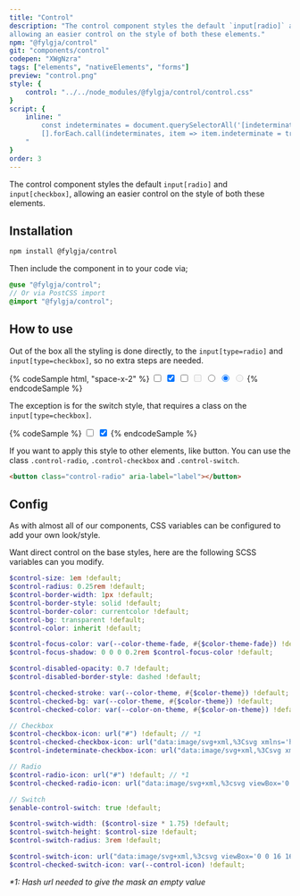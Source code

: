 ```yaml
---
title: "Control"
description: "The control component styles the default `input[radio]` and `input[checkbox]`,
allowing an easier control on the style of both these elements."
npm: "@fylgja/control"
git: "components/control"
codepen: "XWgNzra"
tags: ["elements", "nativeElements", "forms"]
preview: "control.png"
style: {
    control: "../../node_modules/@fylgja/control/control.css"
}
script: {
    inline: "
        const indeterminates = document.querySelectorAll('[indeterminate]');
        [].forEach.call(indeterminates, item => item.indeterminate = true);
    "
}
order: 3
---
```


The control component styles the default `input[radio]` and `input[checkbox]`,
allowing an easier control on the style of both these elements.

## Installation

```bash
npm install @fylgja/control
```

Then include the component in to your code via;

```scss
@use "@fylgja/control";
// Or via PostCSS import
@import "@fylgja/control";
```

## How to use

Out of the box all the styling is done directly,
to the `input[type=radio]` and `input[type=checkbox]`,
so no extra steps are needed.

{% codeSample html, "space-x-2" %}
<input type="checkbox">
<input type="checkbox" checked>
<input type="checkbox" indeterminate>
<input type="checkbox" disabled>
<input type="radio">
<input type="radio" checked>
<input type="radio" disabled>
{% endcodeSample %}

The exception is for the switch style,
that requires a class on the `input[type=checkbox]`.

{% codeSample %}
<input type="checkbox" class="control-switch">
<input type="checkbox" class="control-switch" checked>
{% endcodeSample %}

If you want to apply this style to other elements, like button.
You can use the class `.control-radio`, `.control-checkbox` and `.control-switch`.

```html
<button class="control-radio" aria-label="label"></button>
```

## Config

As with almost all of our components,
CSS variables can be configured to add your own look/style.

Want direct control on the base styles,
here are the following SCSS variables can you modify.

```scss
$control-size: 1em !default;
$control-radius: 0.25rem !default;
$control-border-width: 1px !default;
$control-border-style: solid !default;
$control-border-color: currentcolor !default;
$control-bg: transparent !default;
$control-color: inherit !default;

$control-focus-color: var(--color-theme-fade, #{$color-theme-fade}) !default;
$control-focus-shadow: 0 0 0 0.2rem $control-focus-color !default;

$control-disabled-opacity: 0.7 !default;
$control-disabled-border-style: dashed !default;

$control-checked-stroke: var(--color-theme, #{$color-theme}) !default;
$control-checked-bg: var(--color-theme, #{$color-theme}) !default;
$control-checked-color: var(--color-on-theme, #{$color-on-theme}) !default;

// Checkbox
$control-checkbox-icon: url("#") !default; // *1
$control-checked-checkbox-icon: url("data:image/svg+xml,%3Csvg xmlns='http://www.w3.org/2000/svg' viewBox='0 0 24 24' fill='none' stroke='white' stroke-width='3'%3E%3Cpath d='M20 6L9 17l-5-5'/%3E%3C/svg%3E") !default;
$control-indeterminate-checkbox-icon: url("data:image/svg+xml,%3Csvg xmlns='http://www.w3.org/2000/svg' viewBox='0 0 24 24' fill='none' stroke='white' stroke-width='3'%3E%3Cpath d='M5 12h14'/%3E%3C/svg%3E") !default;

// Radio
$control-radio-icon: url("#") !default; // *1
$control-checked-radio-icon: url("data:image/svg+xml,%3csvg viewBox='0 0 16 16' fill='white' xmlns='http://www.w3.org/2000/svg'%3e%3ccircle cx='8' cy='8' r='4'/%3e%3c/svg%3e") !default;

// Switch
$enable-control-switch: true !default;

$control-switch-width: ($control-size * 1.75) !default;
$control-switch-height: $control-size !default;
$control-switch-radius: 3rem !default;

$control-switch-icon: url("data:image/svg+xml,%3csvg viewBox='0 0 16 16' fill='white' xmlns='http://www.w3.org/2000/svg'%3e%3ccircle cx='8' cy='8' r='5'/%3e%3c/svg%3e") !default;
$control-checked-switch-icon: var(--control-icon) !default;
```

_*1: Hash url needed to give the mask an empty value_
